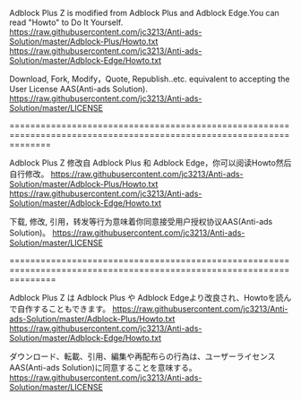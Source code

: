 Adblock Plus Z is modified from Adblock Plus and Adblock Edge.You can read "Howto" to Do It Yourself.
  https://raw.githubusercontent.com/jc3213/Anti-ads-Solution/master/Adblock-Plus/Howto.txt
  https://raw.githubusercontent.com/jc3213/Anti-ads-Solution/master/Adblock-Edge/Howto.txt

Download, Fork, Modify，Quote, Republish..etc. equivalent to accepting the User License AAS(Anti-ads Solution).
  https://raw.githubusercontent.com/jc3213/Anti-ads-Solution/master/LICENSE

====================================================================================================================


Adblock Plus Z 修改自 Adblock Plus 和 Adblock Edge，你可以阅读Howto然后自行修改。
  https://raw.githubusercontent.com/jc3213/Anti-ads-Solution/master/Adblock-Plus/Howto.txt
  https://raw.githubusercontent.com/jc3213/Anti-ads-Solution/master/Adblock-Edge/Howto.txt

下载, 修改, 引用，转发等行为意味着你同意接受用户授权协议AAS(Anti-ads Solution)。
  https://raw.githubusercontent.com/jc3213/Anti-ads-Solution/master/LICENSE

=====================================================================================================================


Adblock Plus Z は Adblock Plus や Adblock Edgeより改良され、Howtoを読んで自作することもできます。
  https://raw.githubusercontent.com/jc3213/Anti-ads-Solution/master/Adblock-Plus/Howto.txt
  https://raw.githubusercontent.com/jc3213/Anti-ads-Solution/master/Adblock-Edge/Howto.txt

ダウンロード、転載、引用、編集や再配布らの行為は、ユーザーライセンスAAS(Anti-ads Solution)に同意することを意味する。
  https://raw.githubusercontent.com/jc3213/Anti-ads-Solution/master/LICENSE
